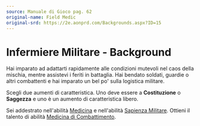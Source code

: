 ```yaml
---
source: Manuale di Gioco pag. 62
original-name: Field Medic
original-srd: https://2e.aonprd.com/Backgrounds.aspx?ID=15
---
```


# Infermiere Militare - Background

Hai imparato ad adattarti rapidamente alle condizioni mutevoli nel caos della
mischia, mentre assistevi i feriti in battaglia. Hai bendato soldati, guardie o
altri combattenti e hai imparato un bel po' sulla logistica militare.

Scegli due aumenti di caratteristica. Uno deve essere a **Costituzione** o
**Saggezza** e uno è un aumento di caratteristica libero.

Sei addestrato nell'abilità [Medicina](/abilita/medicina) e nell'abilità
[Sapienza Militare](/abilita/sapienza). Ottieni il talento di abilità
[Medicina di Combattimento](/talenti/generici/medicina-di-combattimento).
